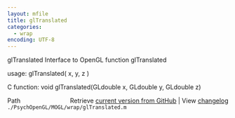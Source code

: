```yaml
---
layout: mfile
title: glTranslated
categories:
  - wrap
encoding: UTF-8
---
```


glTranslated  Interface to OpenGL function glTranslated

usage:  glTranslated( x, y, z )

C function:  void glTranslated(GLdouble x, GLdouble y, GLdouble z)


<div class="code_header" style="text-align:right;">
  <span style="float:left;">Path&nbsp;&nbsp;</span> <span class="counter">Retrieve <a href=
  "https://raw.github.com/Psychtoolbox-3/Psychtoolbox-3/beta/./PsychOpenGL/MOGL/wrap/glTranslated.m">current version from GitHub</a> | View <a href=
  "https://github.com/Psychtoolbox-3/Psychtoolbox-3/commits/beta/./PsychOpenGL/MOGL/wrap/glTranslated.m">changelog</a></span>
</div>
<div class="code">
  <code>./PsychOpenGL/MOGL/wrap/glTranslated.m</code>
</div>
